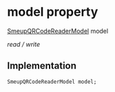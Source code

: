 


# model property






[SmeupQRCodeReaderModel](../../smeup_models_widgets_smeup_qrcode_reader_model/SmeupQRCodeReaderModel-class.md) model
  
_read / write_






## Implementation

```dart
SmeupQRCodeReaderModel model;


```







